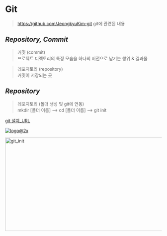 Git
=============
> https://github.com/JeongkyuKim-git
git에 관련된 내용

*Repository, Commit*
-------------
> 커밋 (commit)  
> 프로젝트 디렉토리의 특정 모습을 하나의 버전으로 남기는 행위 & 결과물  

> 레포지토리 (repository)  
> 커밋이 저장되는 곳  

*Repository*
-------------
> 레포지토리 (폴더 생성 및 git에 연동)  
> mkdir [폴더 이름] --> cd [폴더 이름] --> git init  

[git 설치_URL](https://git-scm.com/book/ko/v2/%EC%8B%9C%EC%9E%91%ED%95%98%EA%B8%B0-Git-%EC%84%A4%EC%B9%98)  

[![logo@2x](https://user-images.githubusercontent.com/66001539/118172030-dea5be00-b466-11eb-8f24-ed30022af150.png)](https://git-scm.com/book/ko/v2/%EC%8B%9C%EC%9E%91%ED%95%98%EA%B8%B0-Git-%EC%84%A4%EC%B9%98)
  
<img src="https://user-images.githubusercontent.com/66001539/118171485-3a237c00-b466-11eb-9c42-033ac991d819.png" width="600px" height="300px" title="px(픽셀) 크기 설정" alt="git_init"></img><br/>  
